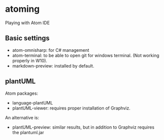 # atoming
Playing with Atom IDE

## Basic settings

* atom-omnisharp: for C# management
* atom-terminal: to be able to open git for windows terminal. (Not working properly in W10).
* markdown-preview: installed by default.

## plantUML

Atom packages:
* language-plantUML
* plantUML-viewer: requires proper installation of Graphviz.

An alternative is:
* plantUML-preview: similar results, but in addition to Graphviz requires the plantuml.jar

